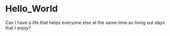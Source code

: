 # Hello_World

Can I have a life that helps everyone else at the same time as living out days that I enjoy?
